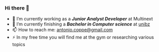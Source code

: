 ### Hi there 👋

- 🔭 I’m currently working as a ***Junior Analyst Developer*** at Multinext
- 🌱 I’m currently finishing a ***Bachelor in Computer science*** at [unibz](https://www.unibz.it)
- 📫 How to reach me: antonio.coppe@gmail.com
- ⚡ In my free time you will find me at the gym or researching various topics

<!-- [![Top Langs](https://github-readme-stats.vercel.app/api/top-langs/?username=AntonioCoppe&layout=compact&hide=html)](https://github.com/AntonioCoppe) -->
